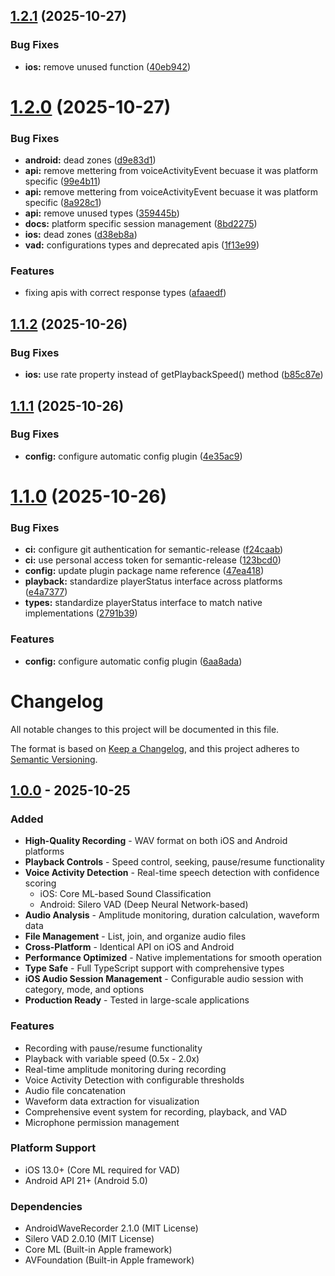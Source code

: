 ## [1.2.1](https://github.com/SGamrekelashvili/expo-audio-studio/compare/v1.2.0...v1.2.1) (2025-10-27)


### Bug Fixes

* **ios:** remove unused function ([40eb942](https://github.com/SGamrekelashvili/expo-audio-studio/commit/40eb942909eaf1ee3dc6f06e5bd7cecd7e87714e))

# [1.2.0](https://github.com/SGamrekelashvili/expo-audio-studio/compare/v1.1.2...v1.2.0) (2025-10-27)


### Bug Fixes

* **android:** dead zones ([d9e83d1](https://github.com/SGamrekelashvili/expo-audio-studio/commit/d9e83d174f23af0da47b5a941ff80a8837ecf735))
* **api:** remove mettering from voiceActivityEvent becuase it was platform specific ([99e4b11](https://github.com/SGamrekelashvili/expo-audio-studio/commit/99e4b11861a5cc392350c492c28a0b8e8872f292))
* **api:** remove mettering from voiceActivityEvent becuase it was platform specific ([8a928c1](https://github.com/SGamrekelashvili/expo-audio-studio/commit/8a928c1c9125ff7e0b02917af62c587e358dc379))
* **api:** remove unused types ([359445b](https://github.com/SGamrekelashvili/expo-audio-studio/commit/359445b5e98a72610155161ea2f096ffd0399492))
* **docs:** platform specific session management ([8bd2275](https://github.com/SGamrekelashvili/expo-audio-studio/commit/8bd2275b8cf1ec7c7e47aec9ad65db83f62d92c1))
* **ios:** dead zones ([d38eb8a](https://github.com/SGamrekelashvili/expo-audio-studio/commit/d38eb8a7e5833dce01b20633c92a7241666da6ba))
* **vad:** configurations types and deprecated apis ([1f13e99](https://github.com/SGamrekelashvili/expo-audio-studio/commit/1f13e992a83c8c0eeeb006b4d13eb9613565481c))


### Features

* fixing apis with correct response types ([afaaedf](https://github.com/SGamrekelashvili/expo-audio-studio/commit/afaaedfa28d4dfa1fab5ca9e9b86acf5c3d5b6c3))

## [1.1.2](https://github.com/SGamrekelashvili/expo-audio-studio/compare/v1.1.1...v1.1.2) (2025-10-26)


### Bug Fixes

* **ios:** use rate property instead of getPlaybackSpeed() method ([b85c87e](https://github.com/SGamrekelashvili/expo-audio-studio/commit/b85c87e185c976fd6e0af674b731bd2b0d35dc90))

## [1.1.1](https://github.com/SGamrekelashvili/expo-audio-studio/compare/v1.1.0...v1.1.1) (2025-10-26)


### Bug Fixes

* **config:** configure automatic config plugin ([4e35ac9](https://github.com/SGamrekelashvili/expo-audio-studio/commit/4e35ac99b25c981cb74037be2f0f01d24350ae54))

# [1.1.0](https://github.com/SGamrekelashvili/expo-audio-studio/compare/v1.0.0...v1.1.0) (2025-10-26)


### Bug Fixes

* **ci:** configure git authentication for semantic-release ([f24caab](https://github.com/SGamrekelashvili/expo-audio-studio/commit/f24caabb1d67bb84bb762136b3da99ae2af5fef1))
* **ci:** use personal access token for semantic-release ([123bcd0](https://github.com/SGamrekelashvili/expo-audio-studio/commit/123bcd080b6ccd8f3a444e5f6f7fc8af54744ceb))
* **config:** update plugin package name reference ([47ea418](https://github.com/SGamrekelashvili/expo-audio-studio/commit/47ea418142520d0bbc0ba560f4178a224d424925))
* **playback:** standardize playerStatus interface across platforms ([e4a7377](https://github.com/SGamrekelashvili/expo-audio-studio/commit/e4a7377b7e1279a4df6c834b69996bfdb8dbf550))
* **types:** standardize playerStatus interface to match native implementations ([2791b39](https://github.com/SGamrekelashvili/expo-audio-studio/commit/2791b3903f0ce9fdb9c791760d6419f94b49cba7))


### Features

* **config:** configure automatic config plugin ([6aa8ada](https://github.com/SGamrekelashvili/expo-audio-studio/commit/6aa8adac2c2cc1240a3a2179f3c89c1af16fbec7))

# Changelog

All notable changes to this project will be documented in this file.

The format is based on [Keep a Changelog](https://keepachangelog.com/en/1.0.0/),
and this project adheres to [Semantic Versioning](https://semver.org/spec/v2.0.0.html).

## [1.0.0] - 2025-10-25

### Added
- **High-Quality Recording** - WAV format on both iOS and Android platforms
- **Playback Controls** - Speed control, seeking, pause/resume functionality
- **Voice Activity Detection** - Real-time speech detection with confidence scoring
  - iOS: Core ML-based Sound Classification
  - Android: Silero VAD (Deep Neural Network-based)
- **Audio Analysis** - Amplitude monitoring, duration calculation, waveform data
- **File Management** - List, join, and organize audio files
- **Cross-Platform** - Identical API on iOS and Android
- **Performance Optimized** - Native implementations for smooth operation
- **Type Safe** - Full TypeScript support with comprehensive types
- **iOS Audio Session Management** - Configurable audio session with category, mode, and options
- **Production Ready** - Tested in large-scale applications

### Features
- Recording with pause/resume functionality
- Playback with variable speed (0.5x - 2.0x)
- Real-time amplitude monitoring during recording
- Voice Activity Detection with configurable thresholds
- Audio file concatenation
- Waveform data extraction for visualization
- Comprehensive event system for recording, playback, and VAD
- Microphone permission management

### Platform Support
- iOS 13.0+ (Core ML required for VAD)
- Android API 21+ (Android 5.0)

### Dependencies
- AndroidWaveRecorder 2.1.0 (MIT License)
- Silero VAD 2.0.10 (MIT License)
- Core ML (Built-in Apple framework)
- AVFoundation (Built-in Apple framework)

[1.0.0]: https://github.com/SGamrekelashvili/expo-audio-studio/releases/tag/v1.0.0

